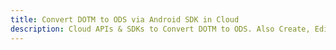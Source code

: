 ---title: Convert DOTM to ODS via Android SDK in Clouddescription: Cloud APIs & SDKs to Convert DOTM to ODS. Also Create, Edit & Render Microsoft Word & OpenOffice documents in the Cloud.---
